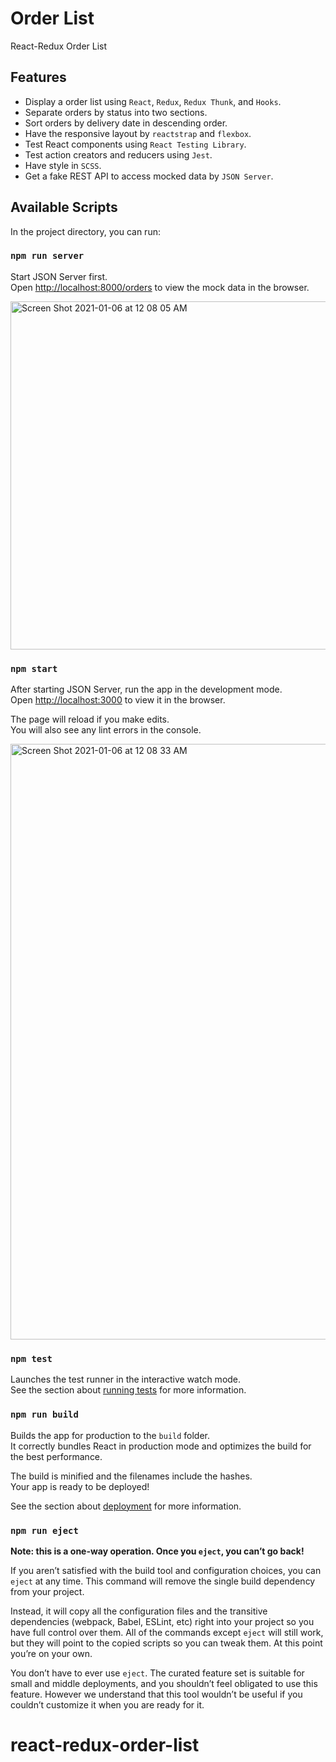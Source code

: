 # Order List

React-Redux Order List

## Features

- Display a order list using `React`, `Redux`, `Redux Thunk`, and `Hooks`.
- Separate orders by status into two sections.
- Sort orders by delivery date in descending order.
- Have the responsive layout by `reactstrap` and `flexbox`.
- Test React components using `React Testing Library`.
- Test action creators and reducers using `Jest`.
- Have style in `SCSS`.
- Get a fake REST API to access mocked data by `JSON Server`.

## Available Scripts

In the project directory, you can run:

### `npm run server`

Start JSON Server first.\
Open [http://localhost:8000/orders](http://localhost:8000/orders) to view the mock data in the browser.

<img width="557" alt="Screen Shot 2021-01-06 at 12 08 05 AM" src="https://user-images.githubusercontent.com/25028094/103669830-cd7a0b80-4fb3-11eb-9abe-e5df996698bb.png">

### `npm start`

After starting JSON Server, run the app in the development mode.\
Open [http://localhost:3000](http://localhost:3000) to view it in the browser.

The page will reload if you make edits.\
You will also see any lint errors in the console.

<img width="953" alt="Screen Shot 2021-01-06 at 12 08 33 AM" src="https://user-images.githubusercontent.com/25028094/103669809-c7842a80-4fb3-11eb-907a-7400fdddaefc.png">

### `npm test`

Launches the test runner in the interactive watch mode.\
See the section about [running tests](https://facebook.github.io/create-react-app/docs/running-tests) for more information.

### `npm run build`

Builds the app for production to the `build` folder.\
It correctly bundles React in production mode and optimizes the build for the best performance.

The build is minified and the filenames include the hashes.\
Your app is ready to be deployed!

See the section about [deployment](https://facebook.github.io/create-react-app/docs/deployment) for more information.

### `npm run eject`

**Note: this is a one-way operation. Once you `eject`, you can’t go back!**

If you aren’t satisfied with the build tool and configuration choices, you can `eject` at any time. This command will remove the single build dependency from your project.

Instead, it will copy all the configuration files and the transitive dependencies (webpack, Babel, ESLint, etc) right into your project so you have full control over them. All of the commands except `eject` will still work, but they will point to the copied scripts so you can tweak them. At this point you’re on your own.

You don’t have to ever use `eject`. The curated feature set is suitable for small and middle deployments, and you shouldn’t feel obligated to use this feature. However we understand that this tool wouldn’t be useful if you couldn’t customize it when you are ready for it.
# react-redux-order-list
